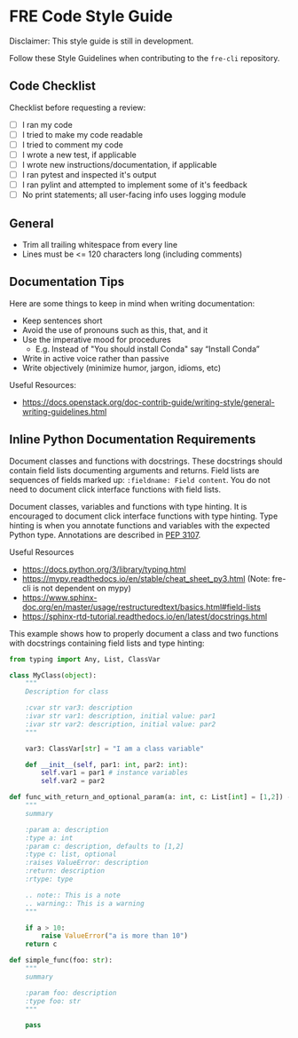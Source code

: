 # FRE Code Style Guide

Disclaimer: This style guide is still in development.

Follow these Style Guidelines when contributing to the `fre-cli` repository.

## Code Checklist

Checklist before requesting a review:

- [ ] I ran my code
- [ ] I tried to make my code readable
- [ ] I tried to comment my code
- [ ] I wrote a new test, if applicable
- [ ] I wrote new instructions/documentation, if applicable
- [ ] I ran pytest and inspected it's output
- [ ] I ran pylint and attempted to implement some of it's feedback
- [ ] No print statements; all user-facing info uses logging module

## General

- Trim all trailing whitespace from every line
- Lines must be <= 120 characters long (including comments)

## Documentation Tips

Here are some things to keep in mind when writing documentation:
 - Keep sentences short
 - Avoid the use of pronouns such as this, that, and it
 - Use the imperative mood for procedures
    - E.g. Instead of "You should install Conda" say “Install Conda”
 - Write in active voice rather than passive
 - Write objectively (minimize humor, jargon, idioms, etc)

Useful Resources:
 - https://docs.openstack.org/doc-contrib-guide/writing-style/general-writing-guidelines.html

## Inline Python Documentation Requirements

Document classes and functions with docstrings. These docstrings should contain field lists documenting arguments and
returns.  Field lists are sequences of fields marked up: `:fieldname: Field content`.  You do not need to document
click interface functions with field lists.

Document classes, variables and functions with type hinting.  It is encouraged to document click interface functions
with type hinting.  Type hinting is when you annotate functions and variables with the expected Python type.
Annotations are described in [PEP 3107](https://peps.python.org/pep-3107/).

Useful Resources
 - https://docs.python.org/3/library/typing.html
 - https://mypy.readthedocs.io/en/stable/cheat_sheet_py3.html (Note: fre-cli is not dependent on mypy)
 - https://www.sphinx-doc.org/en/master/usage/restructuredtext/basics.html#field-lists
 - https://sphinx-rtd-tutorial.readthedocs.io/en/latest/docstrings.html

This example shows how to properly document a class and two functions with docstrings containing field lists and type
hinting:

```python
from typing import Any, List, ClassVar

class MyClass(object):
    """
    Description for class

    :cvar str var3: description
    :ivar str var1: description, initial value: par1
    :ivar str var2: description, initial value: par2
    """

    var3: ClassVar[str] = "I am a class variable"

    def __init__(self, par1: int, par2: int):
        self.var1 = par1 # instance variables
        self.var2 = par2

def func_with_return_and_optional_param(a: int, c: List[int] = [1,2]) -> Any:
    """
    summary

    :param a: description
    :type a: int
    :param c: description, defaults to [1,2]
    :type c: list, optional
    :raises ValueError: description
    :return: description
    :rtype: type

    .. note:: This is a note
    .. warning:: This is a warning
    """

    if a > 10:
        raise ValueError("a is more than 10")
    return c

def simple_func(foo: str):
    """
    summary

    :param foo: description
    :type foo: str
    """

    pass
```
